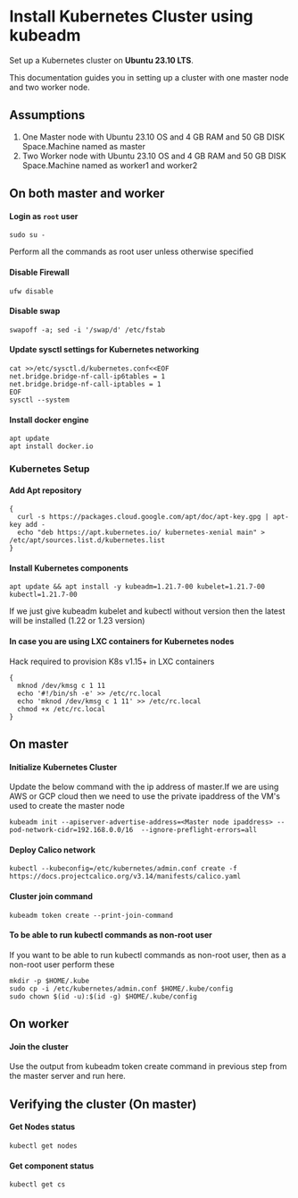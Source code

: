 # Install Kubernetes Cluster using kubeadm

Set up a Kubernetes cluster on __Ubuntu 23.10 LTS__.

This documentation guides you in setting up a cluster with one master node and two worker node.

## Assumptions

1) One Master node with Ubuntu 23.10 OS and 4 GB RAM and 50 GB DISK Space.Machine named as master
2) Two Worker node with Ubuntu 23.10 OS and 4 GB RAM and 50 GB DISK Space.Machine named as worker1 and worker2

## On both master and worker

#### Login as `root` user
```
sudo su -
```
Perform all the commands as root user unless otherwise specified

#### Disable Firewall
```
ufw disable
```
#### Disable swap
```
swapoff -a; sed -i '/swap/d' /etc/fstab
```
#### Update sysctl settings for Kubernetes networking
```
cat >>/etc/sysctl.d/kubernetes.conf<<EOF
net.bridge.bridge-nf-call-ip6tables = 1
net.bridge.bridge-nf-call-iptables = 1
EOF
sysctl --system
```
#### Install docker engine
```
apt update
apt install docker.io
```
### Kubernetes Setup
#### Add Apt repository
```
{
  curl -s https://packages.cloud.google.com/apt/doc/apt-key.gpg | apt-key add -
  echo "deb https://apt.kubernetes.io/ kubernetes-xenial main" > /etc/apt/sources.list.d/kubernetes.list
}

```
#### Install Kubernetes components
```
apt update && apt install -y kubeadm=1.21.7-00 kubelet=1.21.7-00 kubectl=1.21.7-00

```
If we just give kubeadm kubelet and kubectl without version then the latest will be installed (1.22 or 1.23 version) 

#### In case you are using LXC containers for Kubernetes nodes
Hack required to provision K8s v1.15+ in LXC containers
```
{
  mknod /dev/kmsg c 1 11
  echo '#!/bin/sh -e' >> /etc/rc.local
  echo 'mknod /dev/kmsg c 1 11' >> /etc/rc.local
  chmod +x /etc/rc.local
}
```

## On master
#### Initialize Kubernetes Cluster
Update the below command with the ip address of master.If we are using AWS or GCP cloud then we need to use the private ipaddress of the 
VM's used to create the master node 
```
kubeadm init --apiserver-advertise-address=<Master node ipaddress> --pod-network-cidr=192.168.0.0/16  --ignore-preflight-errors=all
```
#### Deploy Calico network
```
kubectl --kubeconfig=/etc/kubernetes/admin.conf create -f https://docs.projectcalico.org/v3.14/manifests/calico.yaml
```

#### Cluster join command
```
kubeadm token create --print-join-command
```

#### To be able to run kubectl commands as non-root user
If you want to be able to run kubectl commands as non-root user, then as a non-root user perform these
```
mkdir -p $HOME/.kube
sudo cp -i /etc/kubernetes/admin.conf $HOME/.kube/config
sudo chown $(id -u):$(id -g) $HOME/.kube/config
```

## On worker
#### Join the cluster
Use the output from kubeadm token create command in previous step from the master server and run here.

## Verifying the cluster (On master)
#### Get Nodes status
```
kubectl get nodes
```
#### Get component status
```
kubectl get cs
```
